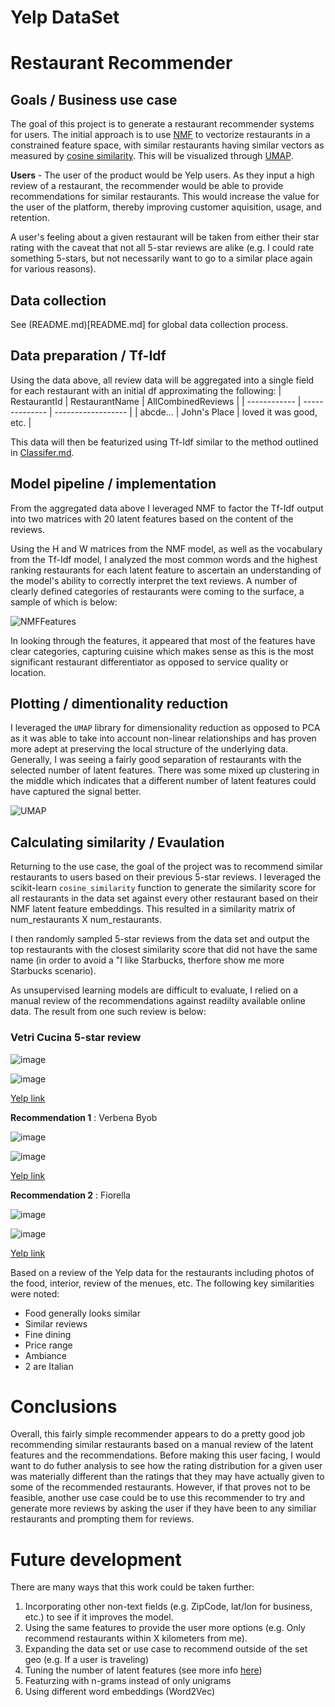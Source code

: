 # Yelp DataSet

# Restaurant Recommender

## Goals / Business use case
The goal of this project is to generate a restaurant recommender systems for users. The initial approach is to use [NMF](https://en.wikipedia.org/wiki/Non-negative_matrix_factorization) to vectorize restaurants in a constrained feature space, with similar restaurants having similar vectors as measured by [cosine similarity](https://en.wikipedia.org/wiki/Cosine_similarity). This will be visualized through [UMAP](https://umap-learn.readthedocs.io/en/latest/). 

**Users** - The user of the product would be Yelp users. As they input a high review of a restaurant, the recommender would be able to provide recommendations for similar restaurants. This would increase the value for the user of the platform, thereby improving customer aquisition, usage, and retention.

A user's feeling about a given restaurant will be taken from either their star rating with the caveat that not all 5-star reviews are alike (e.g. I could rate something 5-stars, but not necessarily want to go to a similar place again for various reasons).

## Data collection

See (README.md)[README.md] for global data collection process.

## Data preparation / Tf-Idf

Using the data above, all review data will be aggregated into a single field for each restaurant with an initial df approximating the following:
| RestaurantId | RestaurantName | AllCombinedReviews |
| ------------ | -------------- | ------------------ |
| abcde...     | John's Place   | loved it was good, etc. | 

This data will then be featurized using Tf-Idf similar to the method outlined in [Classifer.md](Classifier.md).

## Model pipeline / implementation

From the aggregated data above I leveraged NMF to factor the Tf-Idf output into two matrices with 20 latent features based on the content of the reviews.

Using the H and W matrices from the NMF model, as well as the vocabulary from the Tf-Idf model, I analyzed the most common words and the highest ranking restaurants for each latent feature to ascertain an understanding of the model's ability to correctly interpret the text reviews. A number of clearly defined categories of restaurants were coming to the surface, a sample of which is below:  

![NMFFeatures](Images/NmfFeatures.png)

In looking through the features, it appeared that most of the features have clear categories, capturing cuisine which makes sense as this is the most significant restaurant differentiator as opposed to service quality or location.

## Plotting / dimentionality reduction

I leveraged the `UMAP` library for dimensionality reduction as opposed to PCA as it was able to take into account non-linear relationships and has proven more adept at preserving the local structure of the underlying data. Generally, I was seeing a fairly good separation of restaurants with the selected number of latent features. There was some mixed up clustering in the middle which indicates that a different number of latent features could have captured the signal better.

![UMAP](Images/umap.png)

## Calculating similarity / Evaulation

Returning to the use case, the goal of the project was to recommend similar restaurants to users based on their previous 5-star reviews. I leveraged the scikit-learn `cosine_similarity` function to generate the similarity score for all restaurants in the data set against every other restaurant based on their NMF latent feature embeddings. This resulted in a similarity matrix of num_restaurants X num_restaurants.

I then randomly sampled 5-star reviews from the data set and output the top restaurants with the closest similarity score that did not have the same name (in order to avoid a "I like Starbucks, therfore show me more Starbucks scenario).

As unsupervised learning models are difficult to evaluate, I relied on a manual review of the recommendations against readilty available online data. The result from one such review is below:

### Vetri Cucina 5-star review

![image](Images/VetriHeader.png)

![image](Images/Vetri.png)

[Yelp link](https://www.yelp.com/biz/vetri-cucina-philadelphia)

**Recommendation 1** : Verbena Byob

![image](Images/VerbenaHeader.png)

![image](Images/Verbena.png)

[Yelp link](https://www.yelp.com/biz/verbena-byob-kennett-square)

**Recommendation 2** : Fiorella

![image](Images/FiorellaHeader.png)

![image](Images/Fiorella.png)

[Yelp link](https://www.yelp.com/biz/fiorella-philadelphia-2)

Based on a review of the Yelp data for the restaurants including photos of the food, interior, review of the menues, etc. The following key similarities were noted:
* Food generally looks similar
* Similar reviews
* Fine dining
* Price range
* Ambiance
* 2 are Italian

# Conclusions

Overall, this fairly simple recommender appears to do a pretty good job recommending similar restaurants based on a manual review of the latent features and the recommendations. Before making this user facing, I would want to do futher analysis to see how the rating distribution for a given user was materially different than the ratings that they may have actually given to some of the recommended restaurants. However, if that proves not to be feasible, another use case could be to use this recommender to try and generate more reviews by asking the user if they have been to any similiar restaurants and prompting them for reviews. 

# Future development
There are many ways that this work could be taken further:
1) Incorporating other non-text fields (e.g. ZipCode, lat/lon for business, etc.) to see if it improves the model.
2) Using the same features to provide the user more options (e.g. Only recommend restaurants within X kilometers from me).
3) Expanding the data set or use case to recommend outside of the set geo (e.g. If a user is traveling)
4) Tuning the number of latent features (see more info [here](https://radimrehurek.com/gensim/models/coherencemodel.html))
5) Featurzing with n-grams instead of only unigrams
6) Using different word embeddings (Word2Vec)